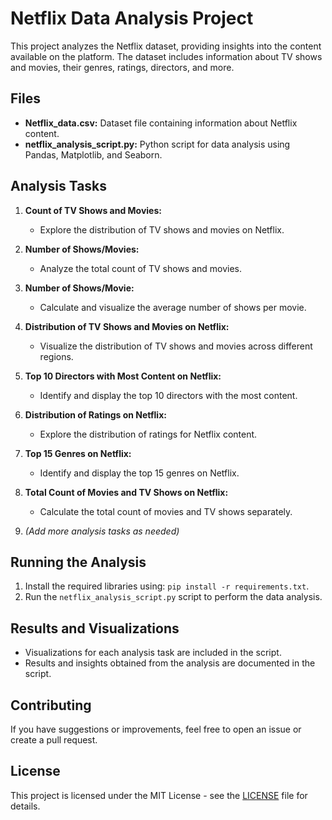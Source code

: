 # Netflix Data Analysis Project

This project analyzes the Netflix dataset, providing insights into the content available on the platform. The dataset includes information about TV shows and movies, their genres, ratings, directors, and more.

## Files

- **Netflix_data.csv:** Dataset file containing information about Netflix content.
- **netflix_analysis_script.py:** Python script for data analysis using Pandas, Matplotlib, and Seaborn.

## Analysis Tasks

1. **Count of TV Shows and Movies:**
   - Explore the distribution of TV shows and movies on Netflix.

2. **Number of Shows/Movies:**
   - Analyze the total count of TV shows and movies.

3. **Number of Shows/Movie:**
   - Calculate and visualize the average number of shows per movie.

4. **Distribution of TV Shows and Movies on Netflix:**
   - Visualize the distribution of TV shows and movies across different regions.

5. **Top 10 Directors with Most Content on Netflix:**
   - Identify and display the top 10 directors with the most content.

6. **Distribution of Ratings on Netflix:**
   - Explore the distribution of ratings for Netflix content.

7. **Top 15 Genres on Netflix:**
   - Identify and display the top 15 genres on Netflix.

8. **Total Count of Movies and TV Shows on Netflix:**
   - Calculate the total count of movies and TV shows separately.

9. *(Add more analysis tasks as needed)*

## Running the Analysis

1. Install the required libraries using: `pip install -r requirements.txt`.
2. Run the `netflix_analysis_script.py` script to perform the data analysis.

## Results and Visualizations

- Visualizations for each analysis task are included in the script.
- Results and insights obtained from the analysis are documented in the script.

## Contributing

If you have suggestions or improvements, feel free to open an issue or create a pull request.

## License

This project is licensed under the MIT License - see the [LICENSE](LICENSE) file for details.
